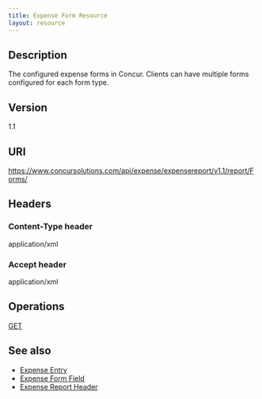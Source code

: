```yaml
---
title: Expense Form Resource 
layout: resource
---
```


## Description
The configured expense forms in Concur. Clients can have multiple forms configured for each form type.

## Version
1.1

## URI
https://www.concursolutions.com/api/expense/expensereport/v1.1/report/Forms/ 

## Headers

### Content-Type header
application/xml

### Accept header
application/xml

## Operations
[GET][1]  

## See also
* [Expense Entry][2]
* [Expense Form Field][3]
* [Expense Report Header][4]

[1]: https://developer.concur.com/expense-report/expense-form-resource/expense-form-resource-get
[2]: https://developer.concur.com/expense-report/expense-entry-resource
[3]: https://developer.concur.com/expense-report/expense-form-field-resource
[4]: https://developer.concur.com/expense-report/expense-report-header-resource
